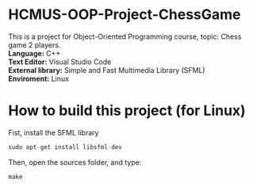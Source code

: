 # HCMUS-OOP-Project-ChessGame
This is a project for Object-Oriented Programming course, topic: Chess game 2 players.  
**Language:** C++  
**Text Editor:** Visual Studio Code  
**External library:** Simple and Fast Multimedia Library (SFML)  
**Enviroment:** Linux
# How to build this project (for Linux)
Fist, install the SFML library 
```C++
sudo apt-get install libsfml-dev
```
Then, open the sources folder, and type:  
```C++
make
```
